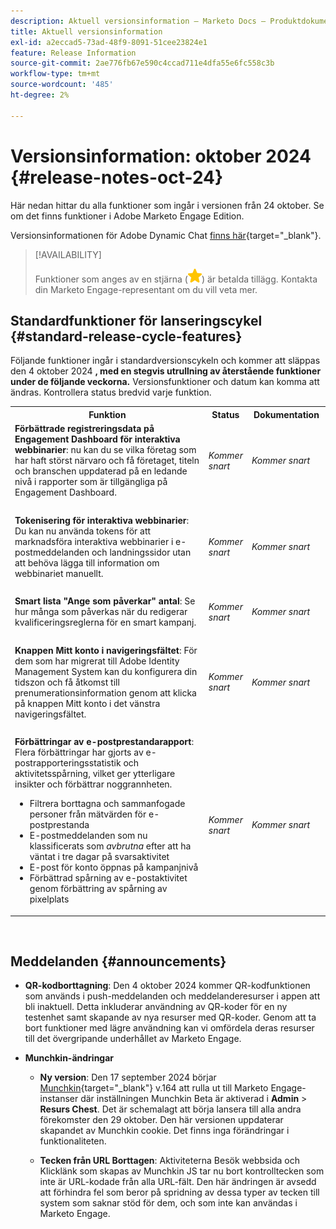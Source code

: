 ```yaml
---
description: Aktuell versionsinformation – Marketo Docs – Produktdokumentation
title: Aktuell versionsinformation
exl-id: a2eccad5-73ad-48f9-8091-51cee23824e1
feature: Release Information
source-git-commit: 2ae776fb67e590c4ccad711e4dfa55e6fc558c3b
workflow-type: tm+mt
source-wordcount: '485'
ht-degree: 2%

---
```


# Versionsinformation: oktober 2024 {#release-notes-oct-24}

Här nedan hittar du alla funktioner som ingår i versionen från 24 oktober. Se om det finns funktioner i Adobe Marketo Engage Edition.

Versionsinformationen för Adobe Dynamic Chat [ finns här](/help/marketo/release-notes/dynamic-chat.md){target="_blank"}.

>[!AVAILABILITY]
>
>Funktioner som anges av en stjärna (![stjärna](assets/yellow-star.png)) är betalda tillägg. Kontakta din Marketo Engage-representant om du vill veta mer.

## Standardfunktioner för lanseringscykel {#standard-release-cycle-features}

Följande funktioner ingår i standardversionscykeln och kommer att släppas den 4 oktober 2024 **, med en stegvis utrullning av återstående funktioner under de följande veckorna.** Versionsfunktioner och datum kan komma att ändras. Kontrollera status bredvid varje funktion.

<table style="table-layout:auto"> 
 <tbody> 
  <tr> 
   <th style="width:65%">Funktion</th> 
   <th style="width:10%">Status</th>
   <th style="width:25%">Dokumentation</th>
  </tr>
    <tr> 
   <td><strong>Förbättrade registreringsdata på Engagement Dashboard för interaktiva webbinarier</strong>: nu kan du se vilka företag som har haft störst närvaro och få företaget, titeln och branschen uppdaterad på en ledande nivå i rapporter som är tillgängliga på Engagement Dashboard.</td> 
   <td><i>Kommer snart</i></td>
   <td><i>Kommer snart</i></td>
  </tr>
   <td> </td> 
   <td> </td>
   <td> </td>
  </tr>
  </tr>
    <tr> 
   <td><strong>Tokenisering för interaktiva webbinarier</strong>: Du kan nu använda tokens för att marknadsföra interaktiva webbinarier i e-postmeddelanden och landningssidor utan att behöva lägga till information om webbinariet manuellt.</td> 
   <td><i>Kommer snart</i></td>
   <td><i>Kommer snart</i></td>
  </tr>
  <tr> 
   <td> </td> 
   <td> </td>
   <td> </td>
  </tr>
  </tr>
   <tr> 
   <td><strong>Smart lista "Ange som påverkar" antal</strong>: Se hur många som påverkas när du redigerar kvalificeringsreglerna för en smart kampanj.</td> 
   <td><i>Kommer snart</i></td>
   <td><i>Kommer snart</i></td>
  </tr>
  <tr> 
   <td> </td> 
   <td> </td>
   <td> </td>
  </tr>
  </tr>
   <tr> 
   <td><strong>Knappen Mitt konto i navigeringsfältet</strong>: För dem som har migrerat till Adobe Identity Management System kan du konfigurera din tidszon och få åtkomst till prenumerationsinformation genom att klicka på knappen Mitt konto i det vänstra navigeringsfältet.</td> 
   <td><i>Kommer snart</i></td>
   <td><i>Kommer snart</i></td>
  </tr>
  <tr> 
   <td> </td> 
   <td> </td>
   <td> </td>
  </tr>
   <tr> 
   <td><strong>Förbättringar av e-postprestandarapport</strong>: Flera förbättringar har gjorts av e-postrapporteringsstatistik och aktivitetsspårning, vilket ger ytterligare insikter och förbättrar noggrannheten.
   <ul>
   <li>Filtrera borttagna och sammanfogade personer från mätvärden för e-postprestanda</li>
   <li>E-postmeddelanden som nu klassificerats som <i>avbrutna</i> efter att ha väntat i tre dagar på svarsaktivitet</li>
   <li>E-post för konto öppnas på kampanjnivå</li>
   <li>Förbättrad spårning av e-postaktivitet genom förbättring av spårning av pixelplats</li>
   </td> 
   <td><i>Kommer snart</i></td>
   <td><i>Kommer snart</i></td>
  </tr>
 </tbody> 
</table>
<br/>

## Meddelanden {#announcements}

* **QR-kodborttagning**: Den 4 oktober 2024 kommer QR-kodfunktionen som används i push-meddelanden och meddelanderesurser i appen att bli inaktuell. Detta inkluderar användning av QR-koder för en ny testenhet samt skapande av nya resurser med QR-koder. Genom att ta bort funktioner med lägre användning kan vi omfördela deras resurser till det övergripande underhållet av Marketo Engage.

* **Munchkin-ändringar**

   * **Ny version**: Den 17 september 2024 börjar [Munchkin](/help/marketo/product-docs/administration/setup-administration/munchkin.md){target="_blank"} v.164 att rulla ut till Marketo Engage-instanser där inställningen Munchkin Beta är aktiverad i **Admin** > **Resurs Chest**. Det är schemalagt att börja lansera till alla andra förekomster den 29 oktober. Den här versionen uppdaterar skapandet av Munchkin cookie. Det finns inga förändringar i funktionaliteten.

   * **Tecken från URL Borttagen**: Aktiviteterna Besök webbsida och Klicklänk som skapas av Munchkin JS tar nu bort kontrolltecken som inte är URL-kodade från alla URL-fält. Den här ändringen är avsedd att förhindra fel som beror på spridning av dessa typer av tecken till system som saknar stöd för dem, och som inte kan användas i Marketo Engage.

